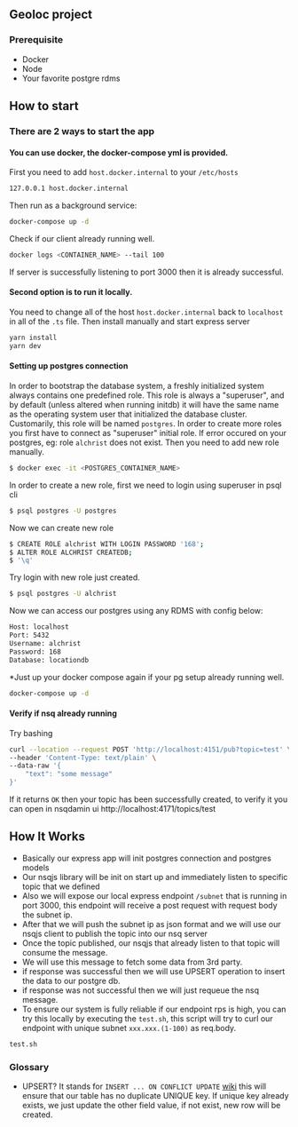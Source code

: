 ## Geoloc project

### Prerequisite
- Docker
- Node
- Your favorite postgre rdms

## How to start

### There are 2 ways to start the app

#### You can use docker, the docker-compose yml is provided. 
First you need to add `host.docker.internal` to your `/etc/hosts`
```bash
127.0.0.1 host.docker.internal
```

Then run as a background service:
```bash
docker-compose up -d
```

Check if our client already running well.
```bash
docker logs <CONTAINER_NAME> --tail 100
```
If server is successfully listening to port 3000 then it is already successful.

#### Second option is to run it locally.
You need to change all of the host `host.docker.internal` back to `localhost` in all of the `.ts` file.
Then install manually and start express server
```bash
yarn install
yarn dev
```

#### Setting up postgres connection
In order to bootstrap the database system, a freshly initialized system always contains one predefined role. This role is always a "superuser", and by default (unless altered when running initdb) it will have the same name as the operating system user that initialized the database cluster. Customarily, this role will be named `postgres`. In order to create more roles you first have to connect as "superuser" initial role. If error occured on your postgres, eg: role `alchrist` does not exist. Then you need to add new role manually.

```bash
$ docker exec -it <POSTGRES_CONTAINER_NAME>
```
In order to create a new role, first we need to login using superuser in psql cli
```bash
$ psql postgres -U postgres
```
Now we can create new role
```bash
$ CREATE ROLE alchrist WITH LOGIN PASSWORD '168';
$ ALTER ROLE ALCHRIST CREATEDB;
$ '\q'
```
Try login with new role just created.
```bash
$ psql postgres -U alchrist
```
Now we can access our postgres using any RDMS with config below:
```bash
Host: localhost
Port: 5432
Username: alchrist
Password: 168
Database: locationdb
```

*Just up your docker compose again if your pg setup already running well. 
```bash
docker-compose up -d
```

#### Verify if nsq already running
Try bashing
```bash
curl --location --request POST 'http://localhost:4151/pub?topic=test' \
--header 'Content-Type: text/plain' \
--data-raw '{
	"text": "some message"
}'
```
If it returns `OK` then your topic has been successfully created, to verify it you can open in nsqdamin ui http://localhost:4171/topics/test

## How It Works
- Basically our express app will init postgres connection and postgres models
- Our nsqjs library will be init on start up and immediately listen to specific topic that we defined
- Also we will expose our local express endpoint `/subnet` that is running in port 3000, this endpoint will receive a post request with request body the subnet ip.
- After that we will push the subnet ip as json format and we will use our nsqjs client to publish the topic into our nsq server
- Once the topic published, our nsqjs that already listen to that topic will consume the message.
- We will use this message to fetch some data from 3rd party.
- if response was successful then we will use UPSERT operation to insert the data to our postgre db.
- if response was not successful then we will just requeue the nsq message.
- To ensure our system is fully reliable if our endpoint rps is high, you can try this locally by executing the `test.sh`, this script will try to curl our endpoint with unique subnet `xxx.xxx.(1-100)` as req.body.
```bash
test.sh
```

### Glossary
- UPSERT? It stands for `INSERT ... ON CONFLICT UPDATE` [wiki](https://wiki.postgresql.org/wiki/UPSERT) this will ensure that our table has no duplicate UNIQUE key. If unique key already exists, we just update the other field value, if not exist, new row will be created.

